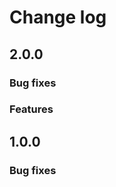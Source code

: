 # Change log

## 2.0.0

### Bug fixes

### Features

## 1.0.0

### Bug fixes

<!-- markdownlint-configure-file {
  "no-duplicate-heading": {
    "siblings_only": true
  }
} -->
